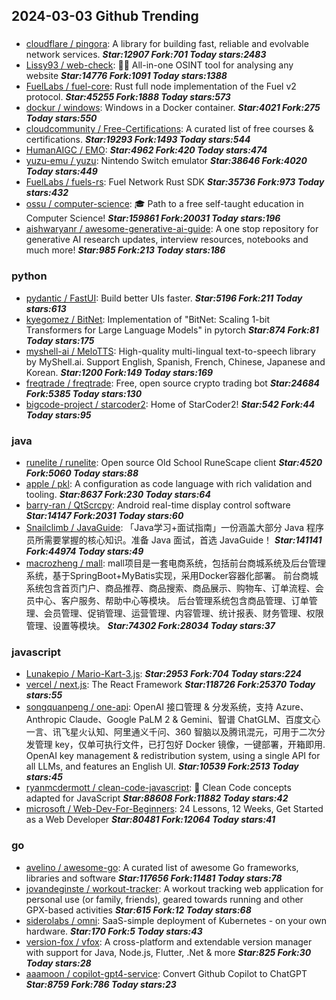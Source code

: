 ## 2024-03-03 Github Trending

### 
* [cloudflare / pingora](https://github.com/cloudflare/pingora): A library for building fast, reliable and evolvable network services. ***Star:12907 Fork:701 Today stars:2483***
* [Lissy93 / web-check](https://github.com/Lissy93/web-check): 🕵️‍♂️ All-in-one OSINT tool for analysing any website ***Star:14776 Fork:1091 Today stars:1388***
* [FuelLabs / fuel-core](https://github.com/FuelLabs/fuel-core): Rust full node implementation of the Fuel v2 protocol. ***Star:45255 Fork:1888 Today stars:573***
* [dockur / windows](https://github.com/dockur/windows): Windows in a Docker container. ***Star:4021 Fork:275 Today stars:550***
* [cloudcommunity / Free-Certifications](https://github.com/cloudcommunity/Free-Certifications): A curated list of free courses & certifications. ***Star:19293 Fork:1493 Today stars:544***
* [HumanAIGC / EMO](https://github.com/HumanAIGC/EMO):  ***Star:4962 Fork:420 Today stars:474***
* [yuzu-emu / yuzu](https://github.com/yuzu-emu/yuzu): Nintendo Switch emulator ***Star:38646 Fork:4020 Today stars:449***
* [FuelLabs / fuels-rs](https://github.com/FuelLabs/fuels-rs): Fuel Network Rust SDK ***Star:35736 Fork:973 Today stars:432***
* [ossu / computer-science](https://github.com/ossu/computer-science): 🎓 Path to a free self-taught education in Computer Science! ***Star:159861 Fork:20031 Today stars:196***
* [aishwaryanr / awesome-generative-ai-guide](https://github.com/aishwaryanr/awesome-generative-ai-guide): A one stop repository for generative AI research updates, interview resources, notebooks and much more! ***Star:985 Fork:213 Today stars:186***

### python
* [pydantic / FastUI](https://github.com/pydantic/FastUI): Build better UIs faster. ***Star:5196 Fork:211 Today stars:613***
* [kyegomez / BitNet](https://github.com/kyegomez/BitNet): Implementation of "BitNet: Scaling 1-bit Transformers for Large Language Models" in pytorch ***Star:874 Fork:81 Today stars:175***
* [myshell-ai / MeloTTS](https://github.com/myshell-ai/MeloTTS): High-quality multi-lingual text-to-speech library by MyShell.ai. Support English, Spanish, French, Chinese, Japanese and Korean. ***Star:1200 Fork:149 Today stars:169***
* [freqtrade / freqtrade](https://github.com/freqtrade/freqtrade): Free, open source crypto trading bot ***Star:24684 Fork:5385 Today stars:130***
* [bigcode-project / starcoder2](https://github.com/bigcode-project/starcoder2): Home of StarCoder2! ***Star:542 Fork:44 Today stars:95***

### java
* [runelite / runelite](https://github.com/runelite/runelite): Open source Old School RuneScape client ***Star:4520 Fork:5060 Today stars:88***
* [apple / pkl](https://github.com/apple/pkl): A configuration as code language with rich validation and tooling. ***Star:8637 Fork:230 Today stars:64***
* [barry-ran / QtScrcpy](https://github.com/barry-ran/QtScrcpy): Android real-time display control software ***Star:14147 Fork:2031 Today stars:60***
* [Snailclimb / JavaGuide](https://github.com/Snailclimb/JavaGuide): 「Java学习+面试指南」一份涵盖大部分 Java 程序员所需要掌握的核心知识。准备 Java 面试，首选 JavaGuide！ ***Star:141141 Fork:44974 Today stars:49***
* [macrozheng / mall](https://github.com/macrozheng/mall): mall项目是一套电商系统，包括前台商城系统及后台管理系统，基于SpringBoot+MyBatis实现，采用Docker容器化部署。 前台商城系统包含首页门户、商品推荐、商品搜索、商品展示、购物车、订单流程、会员中心、客户服务、帮助中心等模块。 后台管理系统包含商品管理、订单管理、会员管理、促销管理、运营管理、内容管理、统计报表、财务管理、权限管理、设置等模块。 ***Star:74302 Fork:28034 Today stars:37***

### javascript
* [Lunakepio / Mario-Kart-3.js](https://github.com/Lunakepio/Mario-Kart-3.js):  ***Star:2953 Fork:704 Today stars:224***
* [vercel / next.js](https://github.com/vercel/next.js): The React Framework ***Star:118726 Fork:25370 Today stars:55***
* [songquanpeng / one-api](https://github.com/songquanpeng/one-api): OpenAI 接口管理 & 分发系统，支持 Azure、Anthropic Claude、Google PaLM 2 & Gemini、智谱 ChatGLM、百度文心一言、讯飞星火认知、阿里通义千问、360 智脑以及腾讯混元，可用于二次分发管理 key，仅单可执行文件，已打包好 Docker 镜像，一键部署，开箱即用. OpenAI key management & redistribution system, using a single API for all LLMs, and features an English UI. ***Star:10539 Fork:2513 Today stars:45***
* [ryanmcdermott / clean-code-javascript](https://github.com/ryanmcdermott/clean-code-javascript): 🛁 Clean Code concepts adapted for JavaScript ***Star:88608 Fork:11882 Today stars:42***
* [microsoft / Web-Dev-For-Beginners](https://github.com/microsoft/Web-Dev-For-Beginners): 24 Lessons, 12 Weeks, Get Started as a Web Developer ***Star:80481 Fork:12064 Today stars:41***

### go
* [avelino / awesome-go](https://github.com/avelino/awesome-go): A curated list of awesome Go frameworks, libraries and software ***Star:117656 Fork:11481 Today stars:78***
* [jovandeginste / workout-tracker](https://github.com/jovandeginste/workout-tracker): A workout tracking web application for personal use (or family, friends), geared towards running and other GPX-based activities ***Star:615 Fork:12 Today stars:68***
* [siderolabs / omni](https://github.com/siderolabs/omni): SaaS-simple deployment of Kubernetes - on your own hardware. ***Star:170 Fork:5 Today stars:43***
* [version-fox / vfox](https://github.com/version-fox/vfox): A cross-platform and extendable version manager with support for Java, Node.js, Flutter, .Net & more ***Star:825 Fork:30 Today stars:28***
* [aaamoon / copilot-gpt4-service](https://github.com/aaamoon/copilot-gpt4-service): Convert Github Copilot to ChatGPT ***Star:8759 Fork:786 Today stars:23***
